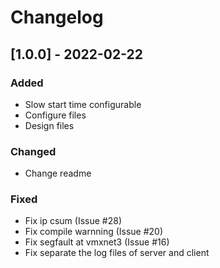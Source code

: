 # Changelog

## [1.0.0] - 2022-02-22
### Added

- Slow start time configurable
- Configure files
- Design files

### Changed

- Change readme

### Fixed

- Fix ip csum (Issue #28)
- Fix compile warnning (Issue #20)
- Fix segfault at vmxnet3 (Issue #16)
- Fix separate the log files of server and client
